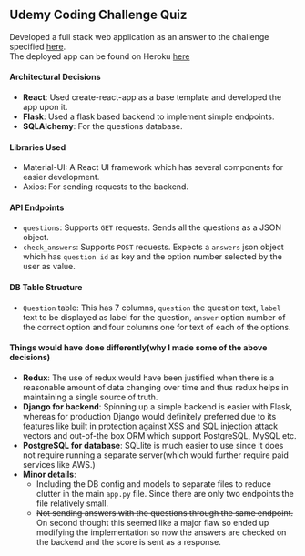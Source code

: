 ## Udemy Coding Challenge Quiz

Developed a full stack web application as an answer to the challenge specified [here](https://github.com/udemy/coding-challenge).  
The deployed app can be found on Heroku [here](https://udemy-assessment-naman.herokuapp.com)

#### Architectural Decisions
- **React**: Used create-react-app as a base template and developed the app upon it.
- **Flask**: Used a flask based backend to implement simple endpoints.
- **SQLAlchemy**: For the questions database.

#### Libraries Used
- Material-UI: A React UI framework which has several components for easier development.
- Axios: For sending requests to the backend.

#### API Endpoints
- `questions`: Supports `GET` requests. Sends all the questions as a JSON object.
- `check_answers`: Supports `POST` requests. Expects a `answers` json object which has `question id` as key and the option number selected by the user as value.

#### DB Table Structure
- `Question` table: This has 7 columns, `question` the question text, `label` text to be displayed as label for the question, `answer` option number of the correct option and four columns one for text of each of the options.

#### Things would have done differently(why I made some of the above decisions)
- **Redux**: The use of redux would have been justified when there is a reasonable amount of data changing over time and thus redux
helps in maintaining a single source of truth.
- **Django for backend**: Spinning up a simple backend is easier with Flask, whereas for production Django would definitely preferred due to its
features like built in protection against XSS and SQL injection attack vectors and out-of-the box ORM which support PostgreSQL, MySQL etc.
- **PostgreSQL for database**: SQLlite is much easier to use since it does not require running a separate server(which would further require paid services like AWS.)
- **Minor details**: 
    - Including the DB config and models to separate files to reduce clutter in the main `app.py` file. Since there are only two endpoints the file relatively small.
    - ~~Not sending answers with the questions through the same endpoint.~~ On second thought this seemed like a major flaw so ended up modifying the implementation
    so now the answers are checked on the backend and the score is sent as a response.
